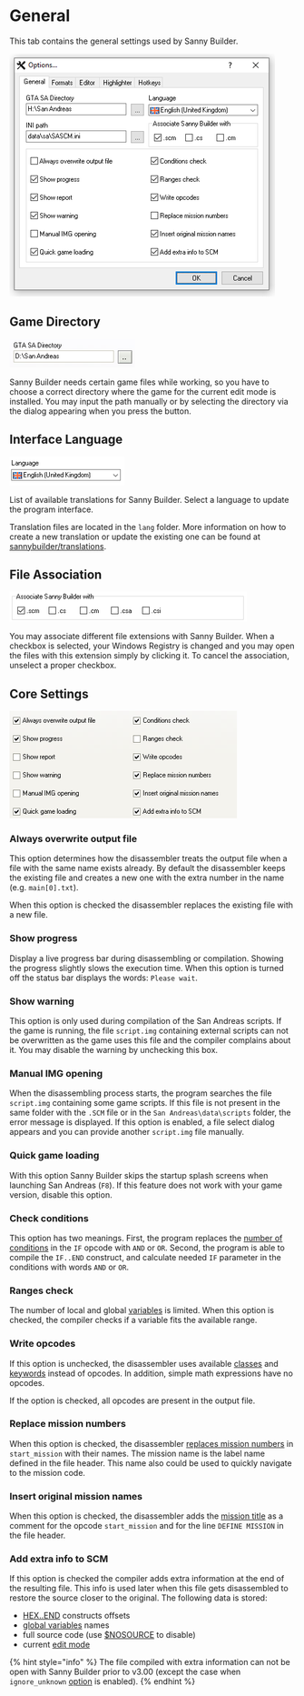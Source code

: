 # General

This tab contains the general settings used by Sanny Builder.

![](../.gitbook/assets/options-en.PNG)



## Game Directory

![](../.gitbook/assets/main_dir.png)

Sanny Builder needs certain game files while working, so you have to choose a correct directory where the game for the current edit mode is installed. You may input the path manually or by selecting the directory via the dialog appearing when you press the button.

## Interface Language

![](../.gitbook/assets/lang-en.png)

List of available translations for Sanny Builder. Select a language to update the program interface. 

Translation files are located in the `lang` folder. More information on how to create a new translation or update the existing one can be found at [sannybuilder/translations](https://github.com/sannybuilder/translations).

## File Association

![](../.gitbook/assets/sb-options-associate.png)

You may associate different file extensions with Sanny Builder. When a checkbox is selected, your Windows Registry is changed and you may open the files with this extension simply by clicking it. To cancel the association, unselect a proper checkbox.

## Core Settings

![](../.gitbook/assets/main_opt.png)

### Always overwrite output file

This option determines how the disassembler treats the output file when a file with the same name exists already. By default the disassembler keeps the existing file and creates a new one with the extra number in the name \(e.g. `main[0].txt`\). 

When this option is checked the disassembler replaces the existing file with a new file.

### Show progress

Display a live progress bar during disassembling or compilation. Showing the progress slightly slows the execution time. When this option is turned off the status bar displays the words: `Please wait`. 

### Show warning

This option is only used during compilation of the San Andreas scripts. If the game is running, the file `script.img` containing external scripts can not be overwritten as the game uses this file and the compiler complains about it. You may disable the warning by unchecking this box.

### Manual IMG opening

When the disassembling process starts, the program searches the file `script.img` containing some game scripts. If this file is not present in the same folder with the `.SCM` file or in the `San Andreas\data\scripts` folder, the error message is displayed. If this option is enabled, a file select dialog appears and you can provide another `script.img` file manually.

### Quick game loading

With this option Sanny Builder skips the startup splash screens when launching San Andreas \(`F8`\). If this feature does not work with your game version, disable this option.

### Check conditions

This option has two meanings. First, the program replaces the [number of conditions](../coding/conditions.md#syntax) in the `IF` opcode with `AND` or `OR`. Second, the program is able to compile the `IF..END` construct, and calculate needed `IF` parameter in the conditions with words `AND` or `OR`.

### Ranges check

The number of local and global [variables](../coding/variables.md) is limited. When this option is checked, the compiler checks if a variable fits the available range.

### Write opcodes

If this option is unchecked, the disassembler uses available [classes](../coding/classes.md) and [keywords](../coding/keywords.md) instead of opcodes. In addition, simple math expressions have no opcodes. 

If the option is checked, all opcodes are present in the output file.

### Replace mission numbers

When this option is checked, the disassembler [replaces mission numbers](../features.md#replacing-mission-numbers-with-their-names) in `start_mission` with their names. The mission name is the label name defined in the file header. This name also could be used to quickly navigate to the mission code.

### Insert original mission names

When this option is checked, the disassembler adds the [mission title](../features.md#custom-mission-titles) as a comment for the opcode `start_mission` and for the line `DEFINE MISSION` in the file header.

### Add extra info to SCM

If this option is checked the compiler adds extra information at the end of the resulting file. This info is used later when this file gets disassembled to restore the source closer to the original. The following data is stored: 

* [HEX..END](../coding/hex..end.md) constructs offsets
* [global variables](../coding/variables.md#global-variables) names
* full source code \(use [$NOSOURCE](../coding/directives.md#usdnosource) to disable\)
* current [edit mode](../edit-modes/)

{% hint style="info" %}
The file compiled with extra information can not be open with Sanny Builder prior to v3.00 \(except the case when `ignore_unknown` [option](../console.md#ignore_unknown) is enabled\).
{% endhint %}

